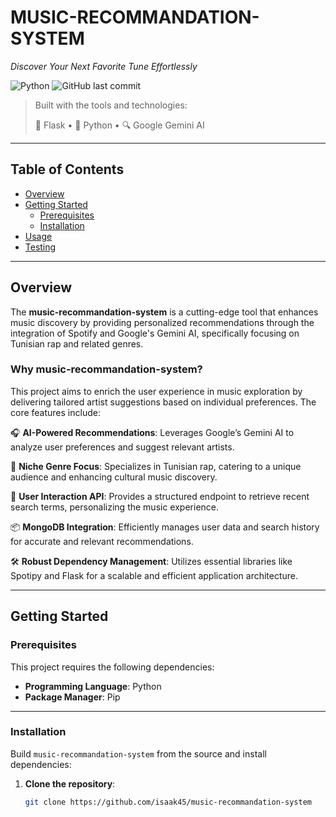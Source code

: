 # MUSIC-RECOMMANDATION-SYSTEM

*Discover Your Next Favorite Tune Effortlessly*

![Python](https://img.shields.io/badge/python-100%25-blue)
![GitHub last commit](https://img.shields.io/github/last-commit/skan45/music-recommandation-system)


> Built with the tools and technologies:
>
> 🧪 Flask • 🐍 Python • 🔍 Google Gemini AI

---

## Table of Contents

- [Overview](#overview)
- [Getting Started](#getting-started)
  - [Prerequisites](#prerequisites)
  - [Installation](#installation)
- [Usage](#usage)
- [Testing](#testing)

---

## Overview

The **music-recommandation-system** is a cutting-edge tool that enhances music discovery by providing personalized recommendations through the integration of Spotify and Google's Gemini AI, specifically focusing on Tunisian rap and related genres.

### Why music-recommandation-system?

This project aims to enrich the user experience in music exploration by delivering tailored artist suggestions based on individual preferences. The core features include:

🎧 **AI-Powered Recommendations**: Leverages Google’s Gemini AI to analyze user preferences and suggest relevant artists.

🎤 **Niche Genre Focus**: Specializes in Tunisian rap, catering to a unique audience and enhancing cultural music discovery.

🧠 **User Interaction API**: Provides a structured endpoint to retrieve recent search terms, personalizing the music experience.

📦 **MongoDB Integration**: Efficiently manages user data and search history for accurate and relevant recommendations.

🛠️ **Robust Dependency Management**: Utilizes essential libraries like Spotipy and Flask for a scalable and efficient application architecture.

---

## Getting Started

### Prerequisites

This project requires the following dependencies:

- **Programming Language**: Python
- **Package Manager**: Pip

---

### Installation

Build `music-recommandation-system` from the source and install dependencies:

1. **Clone the repository**:

   ```bash
   git clone https://github.com/isaak45/music-recommandation-system
